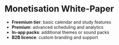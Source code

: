 # Monetisation White-Paper

- **Freemium tier**: basic calendar and study features
- **Premium**: advanced scheduling and analytics
- **In-app packs**: additional themes or sound packs
- **B2B licence**: custom branding and support
